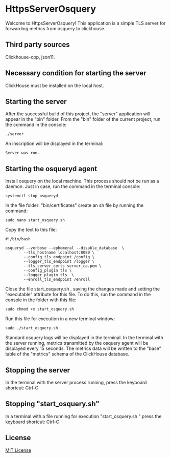 # HttpsServerOsquery

Welcome to HttpsServerOsquery!
This application is a simple TLS server for forwarding metrics from osquery to clickhouse.

## Third party sources

Clickhouse-cpp, json11.

## Necessary condition for starting the server

ClickHouse must be installed on the local host.

## Starting the server

After the successful build of this project, the "server" application will appear in the "bin" folder.
From the "bin" folder of the current project, run the command in the console:

	./server

An inscription will be displayed in the terminal:
	
	Server was run.

## Starting the osqueryd agent

Install osquery on the local machine. This process should not be run as a daemon.
Just in case, run the command in the terminal console:

	systemctl stop osqueryd

In the file folder: "bin/certificates" create an sh file by running the command:
	
	sudo nano start_osquery.sh

Copy the text to this file:

	#!/bin/bash	

	osqueryd --verbose --ephemeral --disable_database  \
    		--tls_hostname localhost:8080 \
    		--config_tls_endpoint /config \
    		--logger_tls_endpoint /logger \
    		--tls_server_certs server_ca.pem \
    		--config_plugin tls \
    		--logger_plugin tls  \
    		--enroll_tls_endpoint /enroll

Close the file start_osquery.sh , saving the changes made and setting the "executable" attribute for this file.
To do this, run the command in the console in the folder with this file:

	sudo chmod +x start_osquery.sh
	
Run this file for execution in a new terminal window:

	sudo ./start_osquery.sh
	
Standard osquery logs will be displayed in the terminal.
In the terminal with the server running, metrics transmitted by the osquery agent will be displayed every 15 seconds.
The metrics data will be written to the "base" table of the "metrics" schema of the ClickHouse database.

## Stopping the server

In the terminal with the server process running, press the keyboard shortcut: Ctrl-C

## Stopping "start_osquery.sh"

In a terminal with a file running for execution "start_osquery.sh " press the keyboard shortcut: Ctrl-C

## License

[MIT License](LICENSE)
